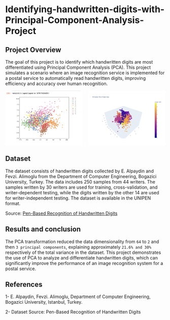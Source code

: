 # Identifying-handwritten-digits-with-Principal-Component-Analysis-Project

## Project Overview

The goal of this project is to identify which handwritten digits are most differentiated using Principal Component Analysis (PCA). This project simulates a scenario where an image recognition service is implemented for a postal service to automatically read handwritten digits, improving efficiency and accuracy over human recognition.

<div style="display: flex; justify-content: space-between;">
  <img src="images/2%20Principal%20Components.png" alt="2 Principal Components" style="width: 48%;">
  <img src="images/3%20Principal%20Components.png" alt="3 Principal Components" style="width: 48%;">
</div>

## Dataset

The dataset consists of handwritten digits collected by E. Alpaydin and Fevzi. Alimoglu from the Department of Computer Engineering, Bogazici University, Turkey. The data includes 250 samples from 44 writers. The samples written by 30 writers are used for training, cross-validation, and writer-dependent testing, while the digits written by the other 14 are used for writer-independent testing. The dataset is available in the UNIPEN format.

Source: [Pen-Based Recognition of Handwritten Digits](https://archive.ics.uci.edu/ml/datasets/Pen-Based+Recognition+of+Handwritten+Digits)

## Results and conclusion

The PCA transformation reduced the data dimensionality from `64` to `2` and then `3 principal components`, explaining approximately `21.6% and 30%` respectively of the total variance in the dataset. This project demonstrates the use of PCA to analyze and differentiate handwritten digits, which can significantly improve the performance of an image recognition system for a postal service.

## References 

1- E. Alpaydin, Fevzi. Alimoglu, Department of Computer Engineering, Bogazici University, Istanbul, Turkey.

2- Dataset Source: Pen-Based Recognition of Handwritten Digits
